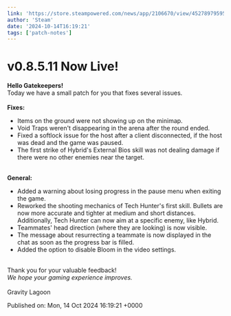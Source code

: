```yaml
---
link: 'https://store.steampowered.com/news/app/2106670/view/4527897959510601865'
author: 'Steam'
date: '2024-10-14T16:19:21'
tags: ['patch-notes']
---
```


# v0.8.5.11 Now Live!

<b>Hello Gatekeepers!</b><br />Today we have a small patch for you that fixes several issues.<br /><br /><b>Fixes:</b><br /><ul class="bb_ul"><li> Items on the ground were not showing up on the minimap.<br /></li><li> Void Traps weren't disappearing in the arena after the round ended.<br /></li><li> Fixed a softlock issue for the host after a client disconnected, if the host was dead and the game was paused.<br /></li><li> The first strike of Hybrid's External Bios skill was not dealing damage if there were no other enemies near the target.</li></ul><br /><b>General:</b><br /><ul class="bb_ul"><li> Added a warning about losing progress in the pause menu when exiting the game.<br /></li><li> Reworked the shooting mechanics of Tech Hunter's first skill. Bullets are now more accurate and tighter at medium and short distances. Additionally, Tech Hunter can now aim at a specific enemy, like Hybrid.<br /></li><li> Teammates' head direction (where they are looking) is now visible.<br /></li><li> The message about resurrecting a teammate is now displayed in the chat as soon as the progress bar is filled.<br /></li><li> Added the option to disable Bloom in the video settings.</li></ul><br />Thank you for your valuable feedback!<br /><i>We hope your gaming experience improves.</i><br /><br />Gravity Lagoon

Published on: Mon, 14 Oct 2024 16:19:21 +0000